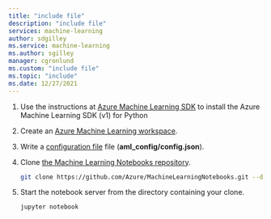 ```yaml
---
title: "include file"
description: "include file"
services: machine-learning
author: sdgilley
ms.service: machine-learning
ms.author: sgilley
manager: cgronlund
ms.custom: "include file"
ms.topic: "include"
ms.date: 12/27/2021
---
```


1. Use the instructions at [Azure Machine Learning SDK](/python/api/overview/azure/ml/install)  to install the Azure Machine Learning SDK (v1) for Python

1. Create an [Azure Machine Learning workspace](../v1/how-to-manage-workspace.md).

1. Write a  [configuration file](../v1/how-to-configure-environment.md) file (**aml_config/config.json**).

1. Clone [the Machine Learning Notebooks repository](https://aka.ms/aml-notebooks).

    ```bash
    git clone https://github.com/Azure/MachineLearningNotebooks.git --depth 1
    ```

1. Start the notebook server from the directory containing your clone.

    ```bash
    jupyter notebook
    ```